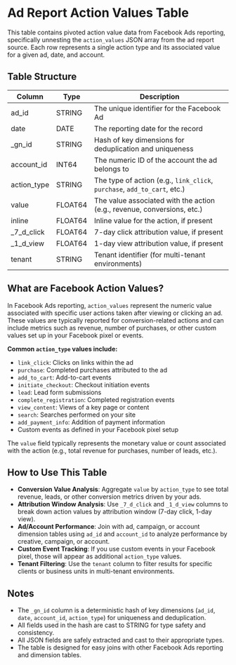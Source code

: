 # Ad Report Action Values Table

This table contains pivoted action value data from Facebook Ads reporting, specifically unnesting the `action_values` JSON array from the ad report source. Each row represents a single action type and its associated value for a given ad, date, and account.

## Table Structure

| Column      | Type      | Description                                                                 |
|-------------|-----------|-----------------------------------------------------------------------------|
| ad_id       | STRING    | The unique identifier for the Facebook Ad                                   |
| date        | DATE      | The reporting date for the record                                           |
| _gn_id      | STRING    | Hash of key dimensions for deduplication and uniqueness                     |
| account_id  | INT64     | The numeric ID of the account the ad belongs to                             |
| action_type | STRING    | The type of action (e.g., `link_click`, `purchase`, `add_to_cart`, etc.)    |
| value       | FLOAT64   | The value associated with the action (e.g., revenue, conversions, etc.)     |
| inline      | FLOAT64   | Inline value for the action, if present                                     |
| _7_d_click  | FLOAT64   | 7-day click attribution value, if present                                   |
| _1_d_view   | FLOAT64   | 1-day view attribution value, if present                                    |
| tenant      | STRING    | Tenant identifier (for multi-tenant environments)                           |

## What are Facebook Action Values?

In Facebook Ads reporting, `action_values` represent the numeric value associated with specific user actions taken after viewing or clicking an ad. These values are typically reported for conversion-related actions and can include metrics such as revenue, number of purchases, or other custom values set up in your Facebook pixel or events.

**Common `action_type` values include:**
- `link_click`: Clicks on links within the ad
- `purchase`: Completed purchases attributed to the ad
- `add_to_cart`: Add-to-cart events
- `initiate_checkout`: Checkout initiation events
- `lead`: Lead form submissions
- `complete_registration`: Completed registration events
- `view_content`: Views of a key page or content
- `search`: Searches performed on your site
- `add_payment_info`: Addition of payment information
- Custom events as defined in your Facebook pixel setup

The `value` field typically represents the monetary value or count associated with the action (e.g., total revenue for purchases, number of leads, etc.).

## How to Use This Table

- **Conversion Value Analysis**: Aggregate `value` by `action_type` to see total revenue, leads, or other conversion metrics driven by your ads.
- **Attribution Window Analysis**: Use `_7_d_click` and `_1_d_view` columns to break down action values by attribution window (7-day click, 1-day view).
- **Ad/Account Performance**: Join with ad, campaign, or account dimension tables using `ad_id` and `account_id` to analyze performance by creative, campaign, or account.
- **Custom Event Tracking**: If you use custom events in your Facebook pixel, those will appear as additional `action_type` values.
- **Tenant Filtering**: Use the `tenant` column to filter results for specific clients or business units in multi-tenant environments.

## Notes

- The `_gn_id` column is a deterministic hash of key dimensions (`ad_id`, `date`, `account_id`, `action_type`) for uniqueness and deduplication.
- All fields used in the hash are cast to STRING for type safety and consistency.
- All JSON fields are safely extracted and cast to their appropriate types.
- The table is designed for easy joins with other Facebook Ads reporting and dimension tables. 